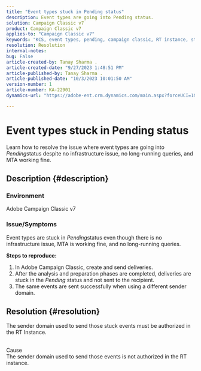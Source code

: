 ```yaml
---
title: "Event types stuck in Pending status"
description: Event types are going into Pending status.
solution: Campaign Classic v7
product: Campaign Classic v7
applies-to: "Campaign Classic v7"
keywords: "KCS, event types, pending, campaign classic, RT instance, stuck, status"
resolution: Resolution
internal-notes: 
bug: False
article-created-by: Tanay Sharma .
article-created-date: "9/27/2023 1:48:51 PM"
article-published-by: Tanay Sharma .
article-published-date: "10/3/2023 10:01:50 AM"
version-number: 1
article-number: KA-22901
dynamics-url: "https://adobe-ent.crm.dynamics.com/main.aspx?forceUCI=1&pagetype=entityrecord&etn=knowledgearticle&id=b344ce94-3c5d-ee11-be6f-6045bd006295"

---
```

# Event types stuck in Pending status


Learn how to resolve the issue where event types are going into *Pending*status despite no infrastructure issue, no long-running queries, and MTA working fine.

## Description {#description}


### Environment

Adobe Campaign Classic v7



### Issue/Symptoms

Event types are stuck in *Pending*status even though there is no infrastructure issue, MTA is working fine, and no long-running queries.

<b>Steps to reproduce:</b>

1. In Adobe Campaign Classic, create and send deliveries.
2. After the analysis and preparation phases are completed, deliveries are stuck in the *Pending* status and not sent to the recipient.
3. The same events are sent successfully when using a different sender domain.



## Resolution {#resolution}


The sender domain used to send those stuck events must be authorized in the RT Instance.


<br>Cause<br>
The sender domain used to send those events is not authorized in the RT instance.
